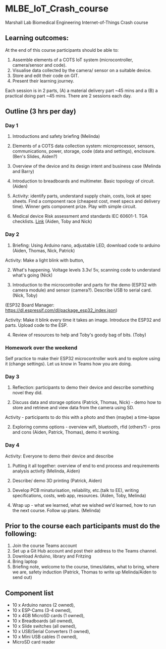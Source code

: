 # MLBE_IoT_Crash_course

Marshall Lab Biomedical Engineering Internet-of-Things Crash course

## Learning outcomes:
At the end of this course participants should be able to:  

1. Assemble elements of a COTS IoT system (microcontroller, camera/sensor and code).
2. Visualise data collected by the camera/ sensor on a suitable device.
3. Store and edit their code on GIT.
4. Present their learning journey. 

Each session is in 2 parts, (A) a material delivery part ~45 mins and a (B) a practical doing part ~45 mins. There are 2 sessions each day.

## Outline (3 hrs per day)

### Day 1
1. Introductions and safety briefing (Melinda)

2. Elements of a COTS data collection system: microprocessor, sensors, communications, power, storage, code (data and settings), enclosure. (Ben's Slides, Aiden?)

3. Overview of the device and its design intent and business case (Melinda and Barry)

4. Introduction to breadboards and multimeter. Basic topology of circuit. (Aiden)

5. Activity: identify parts, understand supply chain, costs, look at spec sheets. Find a component race (cheapest cost, meet specs and delivery time). Winner gets component prize. Play with simple circuit. 

6. Medical device Risk assessment amd standards IEC 60601-1. TGA checklists. [Link](http://www.pacificcrn.com/Upload/file/201705/06/20170506193715_57243.pdf) (Aiden, Toby and Nick)


### Day 2
1.  Briefing: Using Arduino nano, adjustable LED, download code to arduino (Aiden, Thomas, Nick, Patrick)

Activity: Make a light blink with button,  

2. What's happening. Voltage levels 3.3v/ 5v, scanning code to understand what's going (Nick)

3. Introduction to the microcontroller and parts for the demo (ESP32 with camera module) and sensor (camera?). Describe USB to serial card. (Nick, Toby)

(ESP32 Board Manager: <https://dl.espressif.com/dl/package_esp32_index.json>)

Activity: Make it blink every time it takes an image. Introduce the ESP32 and parts. Upload code to the ESP. 

4. Review of resources to help and Toby's goody bag of bits. (Toby)

### Homework over the weekend
Self practice to make their ESP32 microcontroller work and to explore using it (change settings). Let us know in Teams how you are doing.

### Day 3
1. Reflection: participants to demo their device and describe something novel they did. 

2. Discuss data and storage options (Patrick, Thomas, Nick) - demo how to store and retrieve and view data from the camera using SD.

Activity - participants to do this with a photo and then (maybe) a time-lapse

2. Exploring comms options - overview wifi, bluetooth, rfid (others?) - pros and cons (Aiden, Patrick, Thomas), demo it working.


### Day 4
Activity: Everyone to demo their device and describe 

1. Putting it all together: overview of end to end process and requirements analysis activity (Melinda, Aiden)
 
2. Describe/ demo 3D printing (Patrick, Aiden)

3. Develop PCB minaturisation, reliability, etc.(talk to EE), writing specifications, costs, web app, resources. (Aiden, Toby, Melinda)

4. Wrap up -  what we learned, what we wished we'd learned, how to run the next course. Follow up plans. (Melinda)

## Prior to the course each participants must do the following:

1. Join the course Teams account
2. Set up a Git Hub account and post their address to the Teams channel.
3. Download Arduino, library and Fritzing
4. Bring laptop
5. Briefing note, welcome to the course, times/dates, what to bring, where we are, safety induction (Patrick, Thomas to write up Melinda/Aiden to send out)


## Component list

* 10 x Arduino nanos (2 owned), 
* 10 x ESP-Cams (3-4 owned), 
* 10 x 4GB MicroSD cards (1 owned),
* 10 x Breadboards (all owned), 
* 10 x Slide switches (all owned),
* 10 x USB/Serial Converters (1 owned),
* 10 x Mini USB cables (1 owned),
* MicroSD card reader



